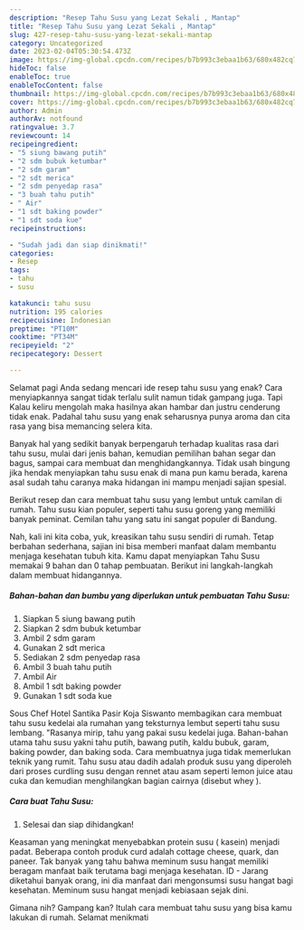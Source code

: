 ```yaml
---
description: "Resep Tahu Susu yang Lezat Sekali , Mantap"
title: "Resep Tahu Susu yang Lezat Sekali , Mantap"
slug: 427-resep-tahu-susu-yang-lezat-sekali-mantap
category: Uncategorized
date: 2023-02-04T05:30:54.473Z
image: https://img-global.cpcdn.com/recipes/b7b993c3ebaa1b63/680x482cq70/tahu-susu-foto-resep-utama.jpg
hideToc: false
enableToc: true
enableTocContent: false
thumbnail: https://img-global.cpcdn.com/recipes/b7b993c3ebaa1b63/680x482cq70/tahu-susu-foto-resep-utama.jpg
cover: https://img-global.cpcdn.com/recipes/b7b993c3ebaa1b63/680x482cq70/tahu-susu-foto-resep-utama.jpg
author: Admin
authorAv: notfound
ratingvalue: 3.7
reviewcount: 14
recipeingredient:
- "5 siung bawang putih"
- "2 sdm bubuk ketumbar"
- "2 sdm garam"
- "2 sdt merica"
- "2 sdm penyedap rasa"
- "3 buah tahu putih"
- " Air"
- "1 sdt baking powder"
- "1 sdt soda kue"
recipeinstructions:

- "Sudah jadi dan siap dinikmati!"
categories:
- Resep
tags:
- tahu
- susu

katakunci: tahu susu 
nutrition: 195 calories
recipecuisine: Indonesian
preptime: "PT10M"
cooktime: "PT34M"
recipeyield: "2"
recipecategory: Dessert

---
```



Selamat pagi Anda sedang mencari ide resep tahu susu yang enak? Cara menyiapkannya sangat tidak terlalu sulit namun tidak gampang juga. Tapi Kalau keliru mengolah maka hasilnya akan hambar dan justru cenderung tidak enak. Padahal tahu susu yang enak seharusnya punya aroma dan cita rasa yang bisa memancing selera kita.


Banyak hal yang sedikit banyak berpengaruh terhadap kualitas rasa dari tahu susu, mulai dari jenis bahan, kemudian pemilihan bahan segar dan bagus, sampai cara membuat dan menghidangkannya. Tidak usah bingung jika hendak menyiapkan tahu susu enak di mana pun kamu berada, karena asal sudah tahu caranya maka hidangan ini mampu menjadi sajian spesial.

Berikut resep dan cara membuat tahu susu yang lembut untuk camilan di rumah. Tahu susu kian populer, seperti tahu susu goreng yang memiliki banyak peminat. Cemilan tahu yang satu ini sangat populer di Bandung.


Nah, kali ini kita coba, yuk, kreasikan tahu susu sendiri di rumah. Tetap berbahan sederhana, sajian ini bisa memberi manfaat dalam membantu menjaga kesehatan tubuh kita. Kamu dapat menyiapkan Tahu Susu memakai 9 bahan dan 0 tahap pembuatan. Berikut ini langkah-langkah dalam membuat hidangannya.

<!--inarticleads1-->

##### Bahan-bahan dan bumbu yang diperlukan untuk pembuatan Tahu Susu:

1. Siapkan 5 siung bawang putih
1. Siapkan 2 sdm bubuk ketumbar
1. Ambil 2 sdm garam
1. Gunakan 2 sdt merica
1. Sediakan 2 sdm penyedap rasa
1. Ambil 3 buah tahu putih
1. Ambil  Air
1. Ambil 1 sdt baking powder
1. Gunakan 1 sdt soda kue


Sous Chef Hotel Santika Pasir Koja Siswanto membagikan cara membuat tahu susu kedelai ala rumahan yang teksturnya lembut seperti tahu susu lembang. &#34;Rasanya mirip, tahu yang pakai susu kedelai juga. Bahan-bahan utama tahu susu yakni tahu putih, bawang putih, kaldu bubuk, garam, baking powder, dan baking soda. Cara membuatnya juga tidak memerlukan teknik yang rumit. Tahu susu atau dadih adalah produk susu yang diperoleh dari proses curdling susu dengan rennet atau asam seperti lemon juice atau cuka dan kemudian menghilangkan bagian cairnya (disebut whey ). 

<!--inarticleads2-->

##### Cara buat Tahu Susu:


1. Selesai dan siap dihidangkan!

Keasaman yang meningkat menyebabkan protein susu ( kasein) menjadi padat. Beberapa contoh produk curd adalah cottage cheese, quark, dan paneer. Tak banyak yang tahu bahwa meminum susu hangat memiliki beragam manfaat baik terutama bagi menjaga kesehatan. ID - Jarang diketahui banyak orang, ini dia manfaat dari mengonsumsi susu hangat bagi kesehatan. Meminum susu hangat menjadi kebiasaan sejak dini. 

Gimana nih? Gampang kan? Itulah cara membuat tahu susu yang bisa kamu lakukan di rumah. Selamat menikmati
